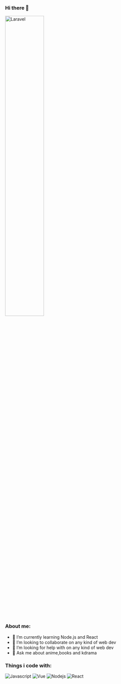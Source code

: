 ### Hi there 👋

<p>
  <img alt="Laravel" src="https://www.chawtechsolutions.com/wp-content/uploads/2019/03/developer.gif" width="50%" />
</p>

### About me:

- 🌱 I’m currently learning Node.js and React
- 👯 I’m looking to collaborate on any kind of web dev
- 🤔 I’m looking for help with on any kind of web dev
- 💬 Ask me about anime,books and kdrama

### Things i code with:

<p>
  <img alt="Javascript" src="https://img.shields.io/badge/-Javascript-FFEA33?logo=javascript&logoColor=black&style=flat-square" />
  <img alt="Vue" src="https://img.shields.io/badge/-Vuejs-43853d?style=flat-square&logo=vue.js&logoColor=white" />
  <img alt="Nodejs" src="https://img.shields.io/badge/-Nodejs-43853d?style=flat-square&logo=Node.js&logoColor=white" />
   <img alt="React" src="https://img.shields.io/badge/-ReactJs-61DAFB?logo=react&logoColor=white&style=flat-square" />
</p>

